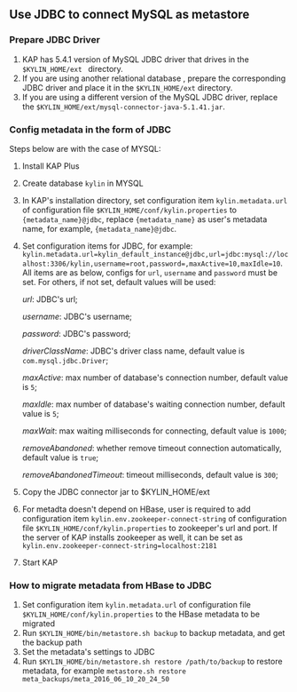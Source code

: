 ## Use JDBC to connect MySQL as metastore



### Prepare JDBC Driver

1. KAP has 5.4.1 version of MySQL JDBC driver that drives in the `$KYLIN_HOME/ext ` directory.
2. If you are using another relational database , prepare the corresponding JDBC driver and place it in the `$KYLIN_HOME/ext` directory.
3. If you are using a different version of the MySQL JDBC driver, replace the `$KYLIN_HOME/ext/mysql-connector-java-5.1.41.jar`.

### Config metadata in the form of JDBC

Steps below are with the case of MYSQL:

1. Install KAP Plus

2. Create database `kylin` in MYSQL

3. In KAP's installation directory, set configuration item `kylin.metadata.url` of configuration file `$KYLIN_HOME/conf/kylin.properties` to `{metadata_name}@jdbc`,
   replace `{metadata_name}` as user's metadata name, for example, `{metadata_name}@jdbc`. 

4. Set configuration items for JDBC, for example: `kylin.metadata.url=kylin_default_instance@jdbc,url=jdbc:mysql://localhost:3306/kylin,username=root,password=,maxActive=10,maxIdle=10`. 
   All items are as below, configs for `url`, `username` and `password` must be set. For others, if not set, default values will be used:

     *url*: JDBC's url;

     *username*: JDBC's username;

     *password*: JDBC's password;

     *driverClassName*: JDBC's driver class name, default value is `com.mysql.jdbc.Driver`;

     *maxActive*: max number of database's connection number, default value is `5`;

     *maxIdle*: max number of database's waiting connection number, default value is `5`;

     *maxWait*: max waiting milliseconds for connecting, default value is `1000`;

     *removeAbandoned*: whether remove timeout connection automatically, default value is `true`;

     *removeAbandonedTimeout*: timeout milliseconds, default value is `300`;

5. Copy the JDBC connector jar to $KYLIN_HOME/ext

6. For metadta doesn't depend on HBase, user is required to add configuration item `kylin.env.zookeeper-connect-string` of configuration file `$KYLIN_HOME/conf/kylin.properties` to zookeeper's url and port. If the server of KAP installs zookeeper as well, it can be set as `kylin.env.zookeeper-connect-string=localhost:2181`

7. Start KAP

### How to migrate metadata from HBase to JDBC

1. Set configuration item `kylin.metadata.url` of configuration file `$KYLIN_HOME/conf/kylin.properties` to the HBase metadata to be migrated
2. Run `$KYLIN_HOME/bin/metastore.sh backup` to backup metadata, and get the backup path
3. Set the metadata's settings to JDBC
4. Run `$KYLIN_HOME/bin/metastore.sh restore /path/to/backup` to restore metadata, for example `metastore.sh restore meta_backups/meta_2016_06_10_20_24_50`
